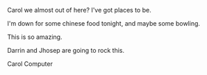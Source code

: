 
Carol we almost out of here? I've got places to be. 

I'm down for some chinese food tonight, and maybe some bowling. 

This is so amazing. 

Darrin and Jhosep are going to rock this.

Carol Computer

